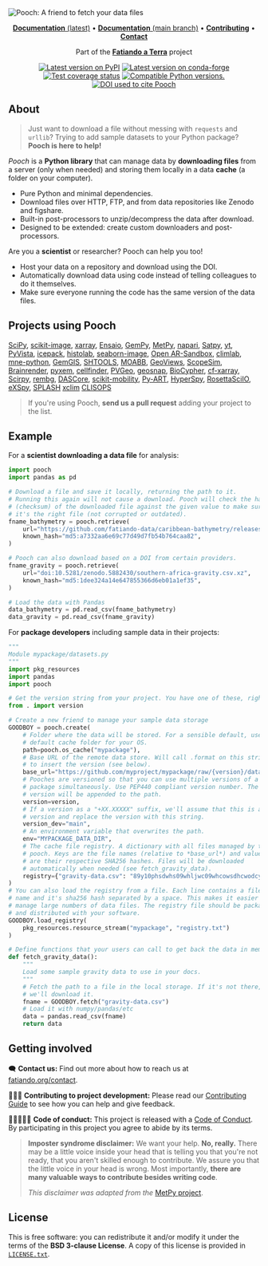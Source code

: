 <img src="https://github.com/fatiando/pooch/raw/main/doc/_static/readme-banner.png" alt="Pooch: A friend to fetch your data files">

<p align="center">
<a href="https://www.fatiando.org/pooch"><strong>Documentation</strong> (latest)</a> •
<a href="https://www.fatiando.org/pooch/dev"><strong>Documentation</strong> (main branch)</a> •
<a href="https://github.com/fatiando/pooch/blob/main/CONTRIBUTING.md"><strong>Contributing</strong></a> •
<a href="https://www.fatiando.org/contact/"><strong>Contact</strong></a>
</p>

<p align="center">
Part of the <a href="https://www.fatiando.org"><strong>Fatiando a Terra</strong></a> project
</p>

<p align="center">
<a href="https://pypi.python.org/pypi/pooch"><img src="http://img.shields.io/pypi/v/pooch.svg?style=flat-square" alt="Latest version on PyPI"></a>
<a href="https://github.com/conda-forge/pooch-feedstock"><img src="https://img.shields.io/conda/vn/conda-forge/pooch.svg?style=flat-square" alt="Latest version on conda-forge"></a>
<a href="https://codecov.io/gh/fatiando/pooch"><img src="https://img.shields.io/codecov/c/github/fatiando/pooch/main.svg?style=flat-square" alt="Test coverage status"></a>
<a href="https://pypi.python.org/pypi/pooch"><img src="https://img.shields.io/pypi/pyversions/pooch.svg?style=flat-square" alt="Compatible Python versions."></a>
<a href="https://doi.org/10.21105/joss.01943"><img src="https://img.shields.io/badge/doi-10.21105%2Fjoss.01943-blue?style=flat-square" alt="DOI used to cite Pooch"></a>
</p>

## About

> Just want to download a file without messing with `requests` and `urllib`?
> Trying to add sample datasets to your Python package?
> **Pooch is here to help!**

*Pooch* is a **Python library** that can manage data by **downloading files**
from a server (only when needed) and storing them locally in a data **cache**
(a folder on your computer).

* Pure Python and minimal dependencies.
* Download files over HTTP, FTP, and from data repositories like Zenodo and figshare.
* Built-in post-processors to unzip/decompress the data after download.
* Designed to be extended: create custom downloaders and post-processors.

Are you a **scientist** or researcher? Pooch can help you too!

* Host your data on a repository and download using the DOI.
* Automatically download data using code instead of telling colleagues to do it themselves.
* Make sure everyone running the code has the same version of the data files.

## Projects using Pooch

[SciPy](https://github.com/scipy/scipy), 
[scikit-image](https://github.com/scikit-image/scikit-image),
[xarray](https://github.com/pydata/xarray),
[Ensaio](https://github.com/fatiando/ensaio),
[GemPy](https://github.com/cgre-aachen/gempy),
[MetPy](https://github.com/Unidata/MetPy),
[napari](https://github.com/napari/napari),
[Satpy](https://github.com/pytroll/satpy),
[yt](https://github.com/yt-project/yt),
[PyVista](https://github.com/pyvista/pyvista),
[icepack](https://github.com/icepack/icepack),
[histolab](https://github.com/histolab/histolab),
[seaborn-image](https://github.com/SarthakJariwala/seaborn-image),
[Open AR-Sandbox](https://github.com/cgre-aachen/open_AR_Sandbox),
[climlab](https://github.com/climlab/climlab),
[mne-python](https://github.com/mne-tools/mne-python),
[GemGIS](https://github.com/cgre-aachen/gemgis),
[SHTOOLS](https://github.com/SHTOOLS/SHTOOLS),
[MOABB](https://github.com/NeuroTechX/moabb),
[GeoViews](https://github.com/holoviz/geoviews),
[ScopeSim](https://github.com/AstarVienna/ScopeSim),
[Brainrender](https://github.com/brainglobe/brainrender),
[pyxem](https://github.com/pyxem/pyxem),
[cellfinder](https://github.com/brainglobe/cellfinder),
[PVGeo](https://github.com/OpenGeoVis/PVGeo),
[geosnap](https://github.com/oturns/geosnap),
[BioCypher](https://github.com/biocypher/biocypher),
[cf-xarray](https://github.com/xarray-contrib/cf-xarray),
[Scirpy](https://github.com/scverse/scirpy),
[rembg](https://github.com/danielgatis/rembg),
[DASCore](https://github.com/DASDAE/dascore),
[scikit-mobility](https://github.com/scikit-mobility/scikit-mobility),
[Py-ART](https://github.com/ARM-DOE/pyart),
[HyperSpy](https://github.com/hyperspy/hyperspy),
[RosettaSciIO](https://github.com/hyperspy/rosettasciio),
[eXSpy](https://github.com/hyperspy/exspy),
[SPLASH](https://github.com/Adam-Boesky/astro_SPLASH)
[xclim](https://github.com/Ouranosinc/xclim)
[CLISOPS](https://github.com/roocs/clisops)


> If you're using Pooch, **send us a pull request** adding your project to the list.

## Example

For a **scientist downloading a data file** for analysis:

```python
import pooch
import pandas as pd

# Download a file and save it locally, returning the path to it.
# Running this again will not cause a download. Pooch will check the hash
# (checksum) of the downloaded file against the given value to make sure
# it's the right file (not corrupted or outdated).
fname_bathymetry = pooch.retrieve(
    url="https://github.com/fatiando-data/caribbean-bathymetry/releases/download/v1/caribbean-bathymetry.csv.xz",
    known_hash="md5:a7332aa6e69c77d49d7fb54b764caa82",
)

# Pooch can also download based on a DOI from certain providers.
fname_gravity = pooch.retrieve(
    url="doi:10.5281/zenodo.5882430/southern-africa-gravity.csv.xz",
    known_hash="md5:1dee324a14e647855366d6eb01a1ef35",
)

# Load the data with Pandas
data_bathymetry = pd.read_csv(fname_bathymetry)
data_gravity = pd.read_csv(fname_gravity)
```

For **package developers** including sample data in their projects:

```python
"""
Module mypackage/datasets.py
"""
import pkg_resources
import pandas
import pooch

# Get the version string from your project. You have one of these, right?
from . import version

# Create a new friend to manage your sample data storage
GOODBOY = pooch.create(
    # Folder where the data will be stored. For a sensible default, use the
    # default cache folder for your OS.
    path=pooch.os_cache("mypackage"),
    # Base URL of the remote data store. Will call .format on this string
    # to insert the version (see below).
    base_url="https://github.com/myproject/mypackage/raw/{version}/data/",
    # Pooches are versioned so that you can use multiple versions of a
    # package simultaneously. Use PEP440 compliant version number. The
    # version will be appended to the path.
    version=version,
    # If a version as a "+XX.XXXXX" suffix, we'll assume that this is a dev
    # version and replace the version with this string.
    version_dev="main",
    # An environment variable that overwrites the path.
    env="MYPACKAGE_DATA_DIR",
    # The cache file registry. A dictionary with all files managed by this
    # pooch. Keys are the file names (relative to *base_url*) and values
    # are their respective SHA256 hashes. Files will be downloaded
    # automatically when needed (see fetch_gravity_data).
    registry={"gravity-data.csv": "89y10phsdwhs09whljwc09whcowsdhcwodcydw"}
)
# You can also load the registry from a file. Each line contains a file
# name and it's sha256 hash separated by a space. This makes it easier to
# manage large numbers of data files. The registry file should be packaged
# and distributed with your software.
GOODBOY.load_registry(
    pkg_resources.resource_stream("mypackage", "registry.txt")
)

# Define functions that your users can call to get back the data in memory
def fetch_gravity_data():
    """
    Load some sample gravity data to use in your docs.
    """
    # Fetch the path to a file in the local storage. If it's not there,
    # we'll download it.
    fname = GOODBOY.fetch("gravity-data.csv")
    # Load it with numpy/pandas/etc
    data = pandas.read_csv(fname)
    return data
```

## Getting involved

🗨️ **Contact us:**
Find out more about how to reach us at
[fatiando.org/contact](https://www.fatiando.org/contact/).

👩🏾‍💻 **Contributing to project development:**
Please read our
[Contributing Guide](https://github.com/fatiando/pooch/blob/main/CONTRIBUTING.md)
to see how you can help and give feedback.

🧑🏾‍🤝‍🧑🏼 **Code of conduct:**
This project is released with a
[Code of Conduct](https://github.com/fatiando/community/blob/main/CODE_OF_CONDUCT.md).
By participating in this project you agree to abide by its terms.

> **Imposter syndrome disclaimer:**
> We want your help. **No, really.** There may be a little voice inside your
> head that is telling you that you're not ready, that you aren't skilled
> enough to contribute. We assure you that the little voice in your head is
> wrong. Most importantly, **there are many valuable ways to contribute besides
> writing code**.
>
> *This disclaimer was adapted from the*
> [MetPy project](https://github.com/Unidata/MetPy).

## License

This is free software: you can redistribute it and/or modify it under the terms
of the **BSD 3-clause License**. A copy of this license is provided in
[`LICENSE.txt`](https://github.com/fatiando/pooch/blob/main/LICENSE.txt).
